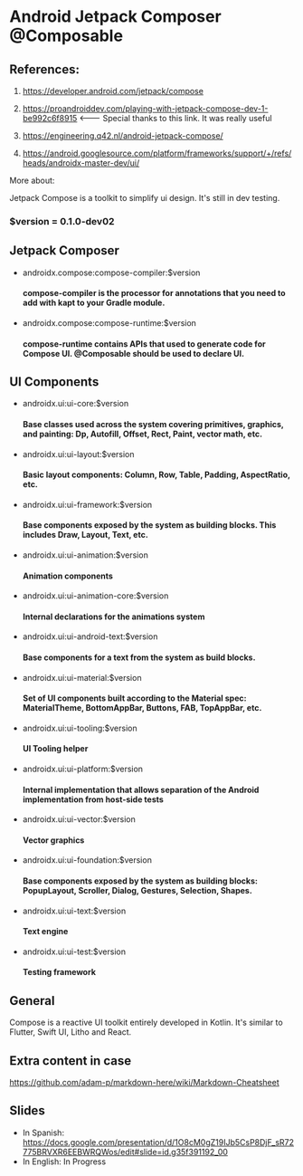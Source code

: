 # Android Jetpack Composer @Composable

## References:

1. https://developer.android.com/jetpack/compose

2. https://proandroiddev.com/playing-with-jetpack-compose-dev-1-be992c6f8915 <--- Special thanks to this link. It was really useful

3. https://engineering.q42.nl/android-jetpack-compose/

4. https://android.googlesource.com/platform/frameworks/support/+/refs/heads/androidx-master-dev/ui/

More about:

Jetpack Compose is a toolkit to simplify ui design. It's still in dev testing.

### $version = 0.1.0-dev02

## Jetpack Composer

  - androidx.compose:compose-compiler:$version
    #### compose-compiler is the processor for annotations that you need to add with kapt to your Gradle module.

  - androidx.compose:compose-runtime:$version
    #### compose-runtime contains APIs that used to generate code for Compose UI. @Composable should be used to declare UI.
    
## UI Components 

  - androidx.ui:ui-core:$version
    #### Base classes used across the system covering primitives, graphics, and painting: Dp, Autofill, Offset, Rect, Paint, vector math, etc.
    
  - androidx.ui:ui-layout:$version
    #### Basic layout components: Column, Row, Table, Padding, AspectRatio, etc.
    
  - androidx.ui:ui-framework:$version
    #### Base components exposed by the system as building blocks. This includes Draw, Layout, Text, etc.
    
  - androidx.ui:ui-animation:$version
    #### Animation components
    
  - androidx.ui:ui-animation-core:$version
    #### Internal declarations for the animations system
    
  - androidx.ui:ui-android-text:$version
    #### Base components for a text from the system as build blocks.
    
  - androidx.ui:ui-material:$version
    #### Set of UI components built according to the Material spec: MaterialTheme, BottomAppBar, Buttons, FAB, TopAppBar, etc.
    
  - androidx.ui:ui-tooling:$version
    #### UI Tooling helper
    
  - androidx.ui:ui-platform:$version
    #### Internal implementation that allows separation of the Android implementation from host-side tests
    
  - androidx.ui:ui-vector:$version
    #### Vector graphics
    
  - androidx.ui:ui-foundation:$version
    #### Base components exposed by the system as building blocks: PopupLayout, Scroller, Dialog, Gestures, Selection, Shapes.
    
  - androidx.ui:ui-text:$version
    #### Text engine
    
  - androidx.ui:ui-test:$version
    #### Testing framework

## General

Compose is a reactive UI toolkit entirely developed in Kotlin. It's similar to Flutter, Swift UI, Litho and React.

## Extra content in case

https://github.com/adam-p/markdown-here/wiki/Markdown-Cheatsheet

## Slides

  - In Spanish: https://docs.google.com/presentation/d/1O8cM0gZ19IJb5CsP8DjF_sR72775BRVXR6EEBWRQWos/edit#slide=id.g35f391192_00
  - In English: In Progress
